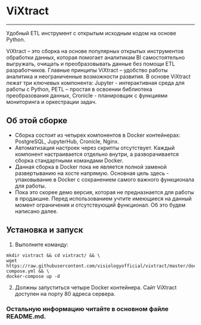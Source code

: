 # ViXtract
 ***
Удобный ETL инструмент с открытым исходным кодом на основе Python.

ViXtract – это сборка на основе популярных открытых инструментов обработки данных, которая помогает аналитикам BI самостоятельно выгружать, очищать и преобразовывать данные без помощи ETL разработчиков. Главные принципы ViXtract – удобство работы аналитика и неограниченные возможности развития. В основе ViXtract лежат три ключевых компонента: Jupyter - интерактивная среда для работы с Python, PETL – простая в освоении библиотека преобразования данных, Cronicle - планировщик с функциями мониторинга и оркестрации задач.

## Об этой сборке

* Сборка состоит из четырех компонентов в Docker контейнерах: PostgreSQL, JupyterHub, Cronicle, Nginx.
* Автоматизация настроек через скрипты отсутствует. Каждый компонент настраивается отдельно внутри, а разворачивается сборка стандартными командами Docker.
* Данная сборка в Docker пока не является полной заменой развертыванию на хосте напрямую. Основная цель здесь - упаковывание в Docker с сохранением самого важного функционала для работы.
* Пока это скорее демо версия, которая не предназнается для работы в продакшне. Перед использованием учтите имеющиеся на данный момент ограничения и отсутствующий функционал. Об это будем написано далее.


## Установка и запуск

1. Выполните команду:
```
mkdir vixtract && cd vixtract/ && \
wget https://raw.githubusercontent.com/visiologyofficial/vixtract/master/docker/vixtract/docker-compose.yml && \
docker-compose up -d
```
2. Должны запуститься четыре Docker контейнера. Сайт ViXtract доступен на порту 80 адреса сервера.


### Остальную информацию читайте в основном файле README.md.
